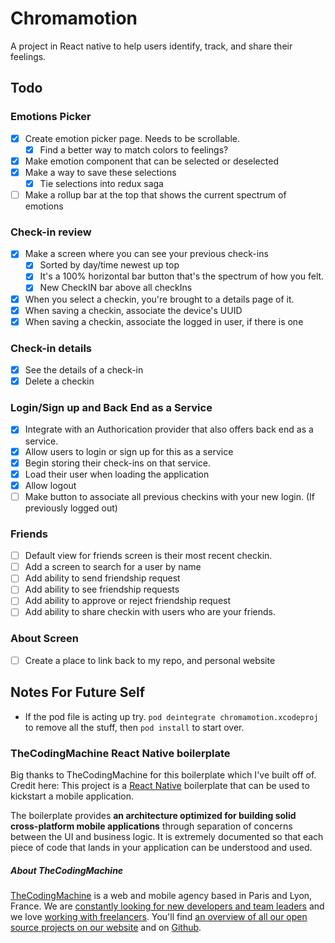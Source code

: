 # Chromamotion

A project in React native to help users identify, track, and share their feelings.

## Todo

### Emotions Picker
- [X] Create emotion picker page. Needs to be scrollable.
  - [X] Find a better way to match colors to feelings?
- [X] Make emotion component that can be selected or deselected
- [X] Make a way to save these selections
  - [X] Tie selections into redux saga
- [ ] Make a rollup bar at the top that shows the current spectrum of emotions

### Check-in review
- [X] Make a screen where you can see your previous check-ins
  - [X] Sorted by day/time newest up top
  - [X] It's a 100% horizontal bar button that's the spectrum of how you felt.
  - [X] New CheckIN bar above all checkIns
- [X] When you select a checkin, you're brought to a details page of it.
- [X] When saving a checkin, associate the device's UUID
- [X] When saving a checkin, associate the logged in user, if there is one

### Check-in details
- [X] See the details of a check-in
- [X] Delete a checkin

### Login/Sign up and Back End as a Service
- [X] Integrate with an Authorication provider that also offers back end as a service.
- [X] Allow users to login or sign up for this as a service
- [X] Begin storing their check-ins on that service.
- [X] Load their user when loading the application
- [X] Allow logout
- [ ] Make button to associate all previous checkins with your new login. (If previously logged out)

### Friends
- [ ] Default view for friends screen is their most recent checkin.
- [ ] Add a screen to search for a user by name
- [ ] Add ability to send friendship request
- [ ] Add ability to see friendship requests
- [ ] Add ability to approve or reject friendship request
- [ ] Add ability to share checkin with users who are your friends.

### About Screen
- [ ] Create a place to link back to my repo, and personal website

## Notes For Future Self
- If the pod file is acting up try. `pod deintegrate chromamotion.xcodeproj` to remove all the stuff, then `pod install` to start over.

### TheCodingMachine React Native boilerplate
Big thanks to TheCodingMachine for this boilerplate which I've built off of. Credit here:
This project is a [React Native](https://facebook.github.io/react-native/) boilerplate that can be used to kickstart a mobile application.

The boilerplate provides **an architecture optimized for building solid cross-platform mobile applications** through separation of concerns between the UI and business logic. It is extremely documented so that each piece of code that lands in your application can be understood and used.

##### About TheCodingMachine

[TheCodingMachine](https://www.thecodingmachine.com/) is a web and mobile agency based in Paris and Lyon, France. We are [constantly looking for new developers and team leaders](https://www.thecodingmachine.com/nous-rejoindre/) and we love [working with freelancers](https://coders.thecodingmachine.com/). You'll find [an overview of all our open source projects on our website](https://thecodingmachine.io/open-source) and on [Github](https://github.com/thecodingmachine).
